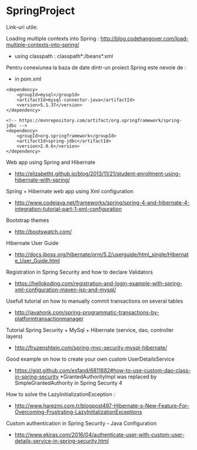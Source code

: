 # SpringProject

Link-uri utile:

Loading multiple contexts into Spring : http://blog.codehangover.com/load-multiple-contexts-into-spring/
- using classpath : classpath*:/beans*.xml

Pentru conexiunea la baza de date dintr-un proiect Spring este nevoie de :
- in pom.xml
<!-- MySQL -->
	<dependency>
		<groupId>mysql</groupId>
		<artifactId>mysql-connector-java</artifactId>
		<version>5.1.37</version>
	</dependency>

	<!-- https://mvnrepository.com/artifact/org.springframework/spring-jdbc -->
	<dependency>
		<groupId>org.springframework</groupId>
		<artifactId>spring-jdbc</artifactId>
		<version>2.0.6</version>
	</dependency>
	
	
	
Web app using Spring and Hibernate
- http://elizabetht.github.io/blog/2013/11/21/student-enrollment-using-hibernate-with-spring/

Spring + Hibernate web app using Xml configuration 
- http://www.codejava.net/frameworks/spring/spring-4-and-hibernate-4-integration-tutorial-part-1-xml-configuration

Bootstrap themes
- http://bootswatch.com/

Hibernate User Guide
- http://docs.jboss.org/hibernate/orm/5.2/userguide/html_single/Hibernate_User_Guide.html

Registration in Spring Security and how to declare Validators
- https://hellokoding.com/registration-and-login-example-with-spring-xml-configuration-maven-jsp-and-mysql/

Usefull tutorial on how to manually commit transactions on several tables
- http://javahonk.com/spring-programmatic-transactions-by-platformtransactionmanager

Tutorial Spring Security + MySql + Hibernate (service, dao, controller layers)
- http://fruzenshtein.com/spring-mvc-security-mysql-hibernate/

Good example on how to create your own custom UserDetailsService
- https://gist.github.com/esfand/6811882#how-to-use-custom-dao-class-in-spring-security
*GrantedAuthorityImpl was replaced by SimpleGrantedAuthority in Spring Security 4

How to solve the LazyInitializationException :
- http://www.harezmi.com.tr/blogpost497-Hibernate-s-New-Feature-For-Overcoming-Frustrating-LazyInitializationExceptions

Custom authentication in Spring Security - Java Configuration
- http://www.ekiras.com/2016/04/authenticate-user-with-custom-user-details-service-in-spring-security.html
